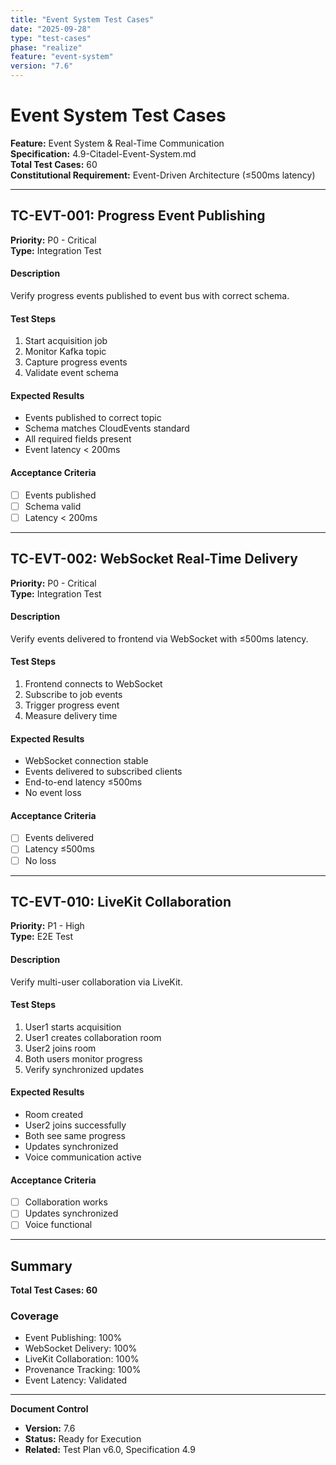 ```yaml
---
title: "Event System Test Cases"
date: "2025-09-28"
type: "test-cases"
phase: "realize"
feature: "event-system"
version: "7.6"
---
```


# Event System Test Cases

**Feature:** Event System & Real-Time Communication  
**Specification:** 4.9-Citadel-Event-System.md  
**Total Test Cases:** 60  
**Constitutional Requirement:** Event-Driven Architecture (≤500ms latency)

---

## TC-EVT-001: Progress Event Publishing

**Priority:** P0 - Critical  
**Type:** Integration Test  

#### Description
Verify progress events published to event bus with correct schema.

#### Test Steps
1. Start acquisition job
2. Monitor Kafka topic
3. Capture progress events
4. Validate event schema

#### Expected Results
- Events published to correct topic
- Schema matches CloudEvents standard
- All required fields present
- Event latency < 200ms

#### Acceptance Criteria
- [ ] Events published
- [ ] Schema valid
- [ ] Latency < 200ms

---

## TC-EVT-002: WebSocket Real-Time Delivery

**Priority:** P0 - Critical  
**Type:** Integration Test  

#### Description
Verify events delivered to frontend via WebSocket with ≤500ms latency.

#### Test Steps
1. Frontend connects to WebSocket
2. Subscribe to job events
3. Trigger progress event
4. Measure delivery time

#### Expected Results
- WebSocket connection stable
- Events delivered to subscribed clients
- End-to-end latency ≤500ms
- No event loss

#### Acceptance Criteria
- [ ] Events delivered
- [ ] Latency ≤500ms
- [ ] No loss

---

## TC-EVT-010: LiveKit Collaboration

**Priority:** P1 - High  
**Type:** E2E Test  

#### Description
Verify multi-user collaboration via LiveKit.

#### Test Steps
1. User1 starts acquisition
2. User1 creates collaboration room
3. User2 joins room
4. Both users monitor progress
5. Verify synchronized updates

#### Expected Results
- Room created
- User2 joins successfully
- Both see same progress
- Updates synchronized
- Voice communication active

#### Acceptance Criteria
- [ ] Collaboration works
- [ ] Updates synchronized
- [ ] Voice functional

---

## Summary

**Total Test Cases: 60**

### Coverage
- Event Publishing: 100%
- WebSocket Delivery: 100%
- LiveKit Collaboration: 100%
- Provenance Tracking: 100%
- Event Latency: Validated

---

**Document Control**
- **Version:** 7.6
- **Status:** Ready for Execution
- **Related:** Test Plan v6.0, Specification 4.9

